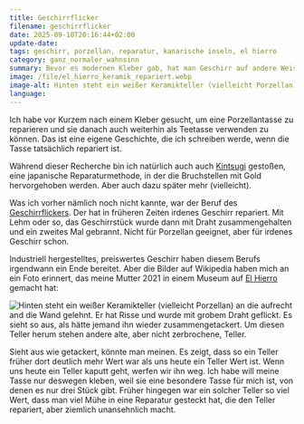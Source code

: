 ```yaml
---
title: Geschirrflicker
filename: geschirrflicker
date: 2025-09-18T20:16:44+02:00
update-date:
tags: geschirr, porzellan, reparatur, kanarische inseln, el hierro
category: ganz_normaler_wahnsinn
summary: Bevor es modernen Kleber gab, hat man Geschirr auf andere Weise geflickt.
image: /file/el_hierro_keramik_repariert.webp
image-alt: Hinten steht ein weißer Keramikteller (vielleicht Porzellan) an die aufrecht and die Wand gelehnt. Er hat Risse und wurde mit grobem Draht geflickt. Es sieht so aus, als hätte jemand ihn wieder zusammengetackert. Um diesen Teller herum stehen andere alte, aber nicht zerbrochene, Teller.
language:
---
```


Ich habe vor Kurzem nach einem Kleber gesucht, um eine Porzellantasse zu reparieren und sie danach auch weiterhin als Teetasse verwenden zu können. Das ist eine eigene Geschichte, die ich schreiben werde, wenn die Tasse tatsächlich repariert ist.

Während dieser Recherche bin ich natürlich auch auch [Kintsugi](https://de.wikipedia.org/wiki/Kintsugi) gestoßen, eine japanische Reparaturmethode, in der die Bruchstellen mit Gold hervorgehoben werden. Aber auch dazu später mehr (vielleicht).

Was ich vorher nämlich noch nicht kannte, war der Beruf des [Geschirrflickers](https://de.wikipedia.org/wiki/Geschirrflicker). Der hat in früheren Zeiten irdenes Geschirr repariert. Mit Lehm oder so, das Geschirrstück wurde dann mit Draht zusammengehalten und ein zweites Mal gebrannt. Nicht für Porzellan geeignet, aber für irdenes Geschirr schon.

Industriell hergestelltes, preiswertes Geschirr haben diesem Berufs irgendwann ein Ende bereitet. Aber die Bilder auf Wikipedia haben mich an ein Foto erinnert, das meine Mutter 2021 in einem Museum auf [El Hierro](https://de.wikipedia.org/wiki/El_Hierro) gemacht hat:

![Hinten steht ein weißer Keramikteller (vielleicht Porzellan) an die aufrecht and die Wand gelehnt. Er hat Risse und wurde mit grobem Draht geflickt. Es sieht so aus, als hätte jemand ihn wieder zusammengetackert. Um diesen Teller herum stehen andere alte, aber nicht zerbrochene, Teller.](/file/el_hierro_keramik_repariert.webp)

Sieht aus wie getackert, könnte man meinen. Es zeigt, dass so ein Teller früher dort deutlich mehr Wert war als uns heute ein Teller Wert ist. Wenn uns heute ein Teller kaputt geht, werfen wir ihn weg. Ich habe will meine Tasse nur deswegen kleben, weil sie eine besondere Tasse für mich ist, von denen es nur drei Stück gibt. Früher hingegen war ein solcher Teller so viel Wert, dass man viel Mühe in eine Reparatur gesteckt hat, die den Teller repariert, aber ziemlich unansehnlich macht.

